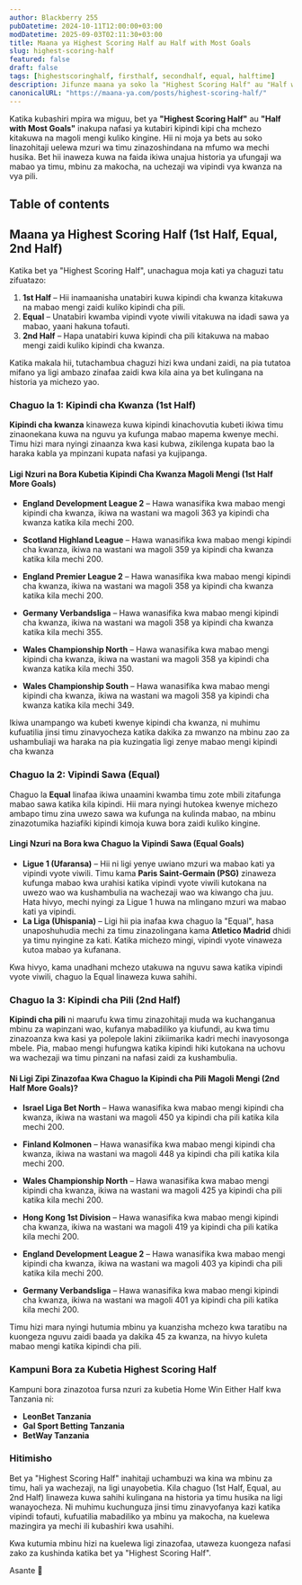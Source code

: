 ```yaml
---
author: Blackberry 255
pubDatetime: 2024-10-11T12:00:00+03:00
modDatetime: 2025-09-03T02:11:30+03:00
title: Maana ya Highest Scoring Half au Half with Most Goals
slug: highest-scoring-half
featured: false
draft: false
tags: [highestscoringhalf, firsthalf, secondhalf, equal, halftime]
description: Jifunze maana ya soko la "Highest Scoring Half" au "Half with Most Goals" na ligi nzuri za kubetia soko hili kwa kila chaguo. Hapa tumetoa ufafanuzi wa chaguzi za 1st Half, Equal, na 2nd Half.
canonicalURL: "https://maana-ya.com/posts/highest-scoring-half/"
---
```


Katika kubashiri mpira wa miguu, bet ya **"Highest Scoring Half"** au **"Half with Most Goals"** inakupa nafasi ya kutabiri kipindi kipi cha mchezo kitakuwa na magoli mengi kuliko kingine. Hii ni moja ya bets au soko linazohitaji uelewa mzuri wa timu zinazoshindana na mfumo wa mechi husika. Bet hii inaweza kuwa na faida ikiwa unajua historia ya ufungaji wa mabao ya timu, mbinu za makocha, na uchezaji wa vipindi vya kwanza na vya pili.

## Table of contents

## Maana ya Highest Scoring Half (1st Half, Equal, 2nd Half)

Katika bet ya "Highest Scoring Half", unachagua moja kati ya chaguzi tatu zifuatazo:

1. **1st Half** – Hii inamaanisha unatabiri kuwa kipindi cha kwanza kitakuwa na mabao mengi zaidi kuliko kipindi cha pili.
2. **Equal** – Unatabiri kwamba vipindi vyote viwili vitakuwa na idadi sawa ya mabao, yaani hakuna tofauti.
3. **2nd Half** – Hapa unatabiri kuwa kipindi cha pili kitakuwa na mabao mengi zaidi kuliko kipindi cha kwanza.

Katika makala hii, tutachambua chaguzi hizi kwa undani zaidi, na pia tutatoa mifano ya ligi ambazo zinafaa zaidi kwa kila aina ya bet kulingana na historia ya michezo yao.

### Chaguo la 1: Kipindi cha Kwanza (1st Half)

**Kipindi cha kwanza** kinaweza kuwa kipindi kinachovutia kubeti ikiwa timu zinaonekana kuwa na nguvu ya kufunga mabao mapema kwenye mechi. Timu hizi mara nyingi zinaanza kwa kasi kubwa, zikilenga kupata bao la haraka kabla ya mpinzani kupata nafasi ya kujipanga.

#### Ligi Nzuri na Bora Kubetia Kipindi Cha Kwanza Magoli Mengi (1st Half More Goals)

- **England Development League 2** – Hawa wanasifika kwa mabao mengi kipindi cha kwanza, ikiwa na wastani wa magoli 363 ya kipindi cha kwanza katika kila mechi 200.
- **Scotland Highland League** – Hawa wanasifika kwa mabao mengi kipindi cha kwanza, ikiwa na wastani wa magoli 359 ya kipindi cha kwanza katika kila mechi 200.

- **England Premier League 2** – Hawa wanasifika kwa mabao mengi kipindi cha kwanza, ikiwa na wastani wa magoli 358 ya kipindi cha kwanza katika kila mechi 200.

- **Germany Verbandsliga** – Hawa wanasifika kwa mabao mengi kipindi cha kwanza, ikiwa na wastani wa magoli 358 ya kipindi cha kwanza katika kila mechi 355.

- **Wales Championship North** – Hawa wanasifika kwa mabao mengi kipindi cha kwanza, ikiwa na wastani wa magoli 358 ya kipindi cha kwanza katika kila mechi 350.

- **Wales Championship South** – Hawa wanasifika kwa mabao mengi kipindi cha kwanza, ikiwa na wastani wa magoli 358 ya kipindi cha kwanza katika kila mechi 349.

Ikiwa unampango wa kubeti kwenye kipindi cha kwanza, ni muhimu kufuatilia jinsi timu zinavyocheza katika dakika za mwanzo na mbinu zao za ushambuliaji wa haraka na pia kuzingatia ligi zenye mabao mengi kipindi cha kwanza

### Chaguo la 2: Vipindi Sawa (Equal)

Chaguo la **Equal** linafaa ikiwa unaamini kwamba timu zote mbili zitafunga mabao sawa katika kila kipindi. Hii mara nyingi hutokea kwenye michezo ambapo timu zina uwezo sawa wa kufunga na kulinda mabao, na mbinu zinazotumika haziafiki kipindi kimoja kuwa bora zaidi kuliko kingine.

#### Lingi Nzuri na Bora kwa Chaguo la Vipindi Sawa (Equal Goals)

- **Ligue 1 (Ufaransa)** – Hii ni ligi yenye uwiano mzuri wa mabao kati ya vipindi vyote viwili. Timu kama **Paris Saint-Germain (PSG)** zinaweza kufunga mabao kwa urahisi katika vipindi vyote viwili kutokana na uwezo wao wa kushambulia na wachezaji wao wa kiwango cha juu. Hata hivyo, mechi nyingi za Ligue 1 huwa na mlingano mzuri wa mabao kati ya vipindi.
- **La Liga (Uhispania)** – Ligi hii pia inafaa kwa chaguo la "Equal", hasa unaposhuhudia mechi za timu zinazolingana kama **Atletico Madrid** dhidi ya timu nyingine za kati. Katika michezo mingi, vipindi vyote vinaweza kutoa mabao ya kufanana.

Kwa hivyo, kama unadhani mchezo utakuwa na nguvu sawa katika vipindi vyote viwili, chaguo la Equal linaweza kuwa sahihi.

### Chaguo la 3: Kipindi cha Pili (2nd Half)

**Kipindi cha pili** ni maarufu kwa timu zinazohitaji muda wa kuchanganua mbinu za wapinzani wao, kufanya mabadiliko ya kiufundi, au kwa timu zinazoanza kwa kasi ya polepole lakini zikiimarika kadri mechi inavyosonga mbele. Pia, mabao mengi hufungwa katika kipindi hiki kutokana na uchovu wa wachezaji wa timu pinzani na nafasi zaidi za kushambulia.

#### Ni Ligi Zipi Zinazofaa Kwa Chaguo la Kipindi cha Pili Magoli Mengi (2nd Half More Goals)?

- **Israel Liga Bet North** – Hawa wanasifika kwa mabao mengi kipindi cha kwanza, ikiwa na wastani wa magoli 450 ya kipindi cha pili katika kila mechi 200.
- **Finland Kolmonen** – Hawa wanasifika kwa mabao mengi kipindi cha kwanza, ikiwa na wastani wa magoli 448 ya kipindi cha pili katika kila mechi 200.

- **Wales Championship North** – Hawa wanasifika kwa mabao mengi kipindi cha kwanza, ikiwa na wastani wa magoli 425 ya kipindi cha pili katika kila mechi 200.

- **Hong Kong 1st Division** – Hawa wanasifika kwa mabao mengi kipindi cha kwanza, ikiwa na wastani wa magoli 419 ya kipindi cha pili katika kila mechi 200.

- **England Development League 2** – Hawa wanasifika kwa mabao mengi kipindi cha kwanza, ikiwa na wastani wa magoli 403 ya kipindi cha pili katika kila mechi 200.

- **Germany Verbandsliga** – Hawa wanasifika kwa mabao mengi kipindi cha kwanza, ikiwa na wastani wa magoli 401 ya kipindi cha pili katika kila mechi 200.

Timu hizi mara nyingi hutumia mbinu ya kuanzisha mchezo kwa taratibu na kuongeza nguvu zaidi baada ya dakika 45 za kwanza, na hivyo kuleta mabao mengi katika kipindi cha pili.

### Kampuni Bora za Kubetia Highest Scoring Half

Kampuni bora zinazotoa fursa nzuri za kubetia Home Win Either Half kwa Tanzania ni:

- **<span class="text-success text-decoration-underline" onclick="OpenAff('leonbet')">LeonBet Tanzania</span>**
- **<span class="text-success text-decoration-underline" onclick="OpenAff('gsb')">Gal Sport Betting Tanzania</span>**
- **<span class="text-success text-decoration-underline" onclick="OpenAff('betway')">BetWay Tanzania</span>**

### Hitimisho

Bet ya "Highest Scoring Half" inahitaji uchambuzi wa kina wa mbinu za timu, hali ya wachezaji, na ligi unayobetia. Kila chaguo (1st Half, Equal, au 2nd Half) linaweza kuwa sahihi kulingana na historia ya timu husika na ligi wanayocheza. Ni muhimu kuchunguza jinsi timu zinavyofanya kazi katika vipindi tofauti, kufuatilia mabadiliko ya mbinu ya makocha, na kuelewa mazingira ya mechi ili kubashiri kwa usahihi.

Kwa kutumia mbinu hizi na kuelewa ligi zinazofaa, utaweza kuongeza nafasi zako za kushinda katika bet ya "Highest Scoring Half".

Asante 🙏
